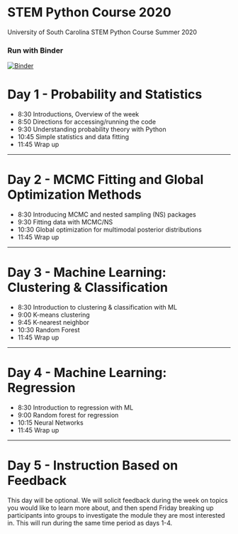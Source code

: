 # STEM Python Course 2020

University of South Carolina STEM Python Course Summer 2020


### Run with Binder

[![Binder](https://mybinder.org/badge_logo.svg)](https://mybinder.org/v2/gh/uofscphysics/STEM_Python_Course/Summer2020)

# Day 1 - Probability and Statistics
* 8:30  Introductions, Overview of the week
* 8:50  Directions for accessing/running the code
* 9:30  Understanding probability theory with Python
* 10:45 Simple statistics and data fitting
* 11:45  Wrap up

____
# Day 2 - MCMC Fitting and Global Optimization Methods
* 8:30  Introducing MCMC and nested sampling (NS) packages
* 9:30  Fitting data with MCMC/NS 
* 10:30  Global optimization for multimodal posterior distributions
* 11:45 Wrap up
____
# Day 3 - Machine Learning: Clustering & Classification
* 8:30 Introduction to clustering & classification with ML
* 9:00 K-means clustering
* 9:45 K-nearest neighbor
* 10:30 Random Forest
* 11:45 Wrap up
____
# Day 4 - Machine Learning: Regression
* 8:30  Introduction to regression with ML
* 9:00 Random forest for regression
* 10:15  Neural Networks
* 11:45 Wrap up

____
# Day 5 - Instruction Based on Feedback

This day will be optional. We will solicit feedback during the week on topics you would like to learn more about, and then 
spend Friday breaking up participants into groups to investigate the module they are most interested in. This will
run during the same time period as days 1-4.
